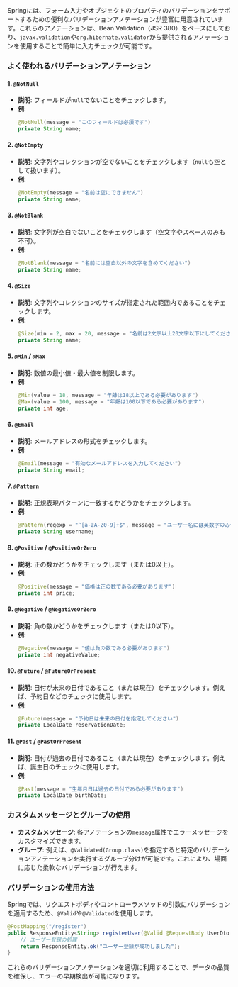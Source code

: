 Springには、フォーム入力やオブジェクトのプロパティのバリデーションをサポートするための便利なバリデーションアノテーションが豊富に用意されています。これらのアノテーションは、Bean Validation（JSR 380）をベースにしており、`javax.validation`や`org.hibernate.validator`から提供されるアノテーションを使用することで簡単に入力チェックが可能です。

### よく使われるバリデーションアノテーション

#### 1. `@NotNull`
- **説明**: フィールドが`null`でないことをチェックします。
- **例**:
  ```java
  @NotNull(message = "このフィールドは必須です")
  private String name;
  ```

#### 2. `@NotEmpty`
- **説明**: 文字列やコレクションが空でないことをチェックします（`null`も空として扱います）。
- **例**:
  ```java
  @NotEmpty(message = "名前は空にできません")
  private String name;
  ```

#### 3. `@NotBlank`
- **説明**: 文字列が空白でないことをチェックします（空文字やスペースのみも不可）。
- **例**:
  ```java
  @NotBlank(message = "名前には空白以外の文字を含めてください")
  private String name;
  ```

#### 4. `@Size`
- **説明**: 文字列やコレクションのサイズが指定された範囲内であることをチェックします。
- **例**:
  ```java
  @Size(min = 2, max = 20, message = "名前は2文字以上20文字以下にしてください")
  private String name;
  ```

#### 5. `@Min` / `@Max`
- **説明**: 数値の最小値・最大値を制限します。
- **例**:
  ```java
  @Min(value = 18, message = "年齢は18以上である必要があります")
  @Max(value = 100, message = "年齢は100以下である必要があります")
  private int age;
  ```

#### 6. `@Email`
- **説明**: メールアドレスの形式をチェックします。
- **例**:
  ```java
  @Email(message = "有効なメールアドレスを入力してください")
  private String email;
  ```

#### 7. `@Pattern`
- **説明**: 正規表現パターンに一致するかどうかをチェックします。
- **例**:
  ```java
  @Pattern(regexp = "^[a-zA-Z0-9]+$", message = "ユーザー名には英数字のみ使用可能です")
  private String username;
  ```

#### 8. `@Positive` / `@PositiveOrZero`
- **説明**: 正の数かどうかをチェックします（または0以上）。
- **例**:
  ```java
  @Positive(message = "価格は正の数である必要があります")
  private int price;
  ```

#### 9. `@Negative` / `@NegativeOrZero`
- **説明**: 負の数かどうかをチェックします（または0以下）。
- **例**:
  ```java
  @Negative(message = "値は負の数である必要があります")
  private int negativeValue;
  ```

#### 10. `@Future` / `@FutureOrPresent`
- **説明**: 日付が未来の日付であること（または現在）をチェックします。例えば、予約日などのチェックに使用します。
- **例**:
  ```java
  @Future(message = "予約日は未来の日付を指定してください")
  private LocalDate reservationDate;
  ```

#### 11. `@Past` / `@PastOrPresent`
- **説明**: 日付が過去の日付であること（または現在）をチェックします。例えば、誕生日のチェックに使用します。
- **例**:
  ```java
  @Past(message = "生年月日は過去の日付である必要があります")
  private LocalDate birthDate;
  ```

### カスタムメッセージとグループの使用
- **カスタムメッセージ**: 各アノテーションの`message`属性でエラーメッセージをカスタマイズできます。
- **グループ**: 例えば、`@Validated(Group.class)`を指定すると特定のバリデーションアノテーションを実行するグループ分けが可能です。これにより、場面に応じた柔軟なバリデーションが行えます。

### バリデーションの使用方法
Springでは、リクエストボディやコントローラメソッドの引数にバリデーションを適用するため、`@Valid`や`@Validated`を使用します。

```java
@PostMapping("/register")
public ResponseEntity<String> registerUser(@Valid @RequestBody UserDto user) {
    // ユーザー登録の処理
    return ResponseEntity.ok("ユーザー登録が成功しました");
}
```

これらのバリデーションアノテーションを適切に利用することで、データの品質を確保し、エラーの早期検出が可能になります。
